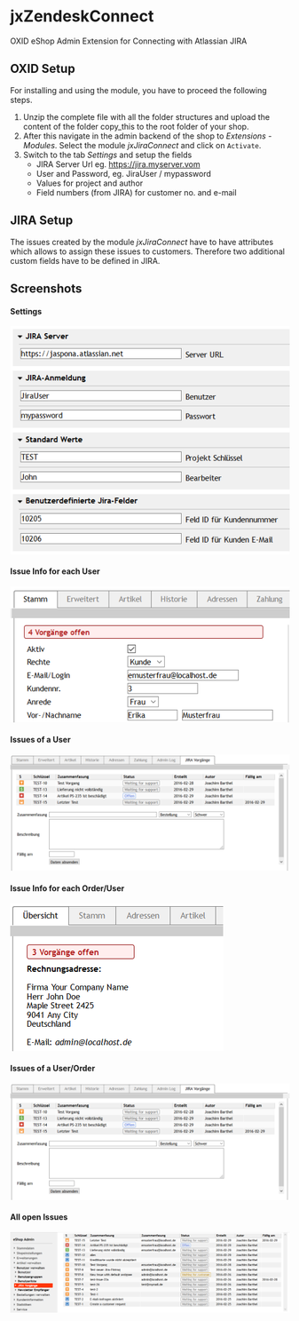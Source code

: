 # jxZendeskConnect #

OXID eShop Admin Extension for Connecting with Atlassian JIRA


## OXID Setup ##

For installing and using the module, you have to proceed the following steps.

1. Unzip the complete file with all the folder structures and upload the content of the folder copy_this to the root folder of your shop.
2. After this navigate in the admin backend of the shop to _Extensions_ - _Modules_. Select the module _jxJiraConnect_ and click on `Activate`.
4. Switch to the tab _Settings_ and setup the fields
    * JIRA Server Url eg. https://jira.myserver.vom
    * User and Password, eg. JiraUser / mypassword
    * Values for project and author
    * Field numbers (from JIRA) for customer no. and e-mail

## JIRA Setup ##

The issues created by the module _jxJiraConnect_ have to have attributes which allows to assign these issues to customers. Therefore two additional custom fields have to be defined in JIRA.

## Screenshots ##

#### Settings ####
![Object History Log](https://github.com/job963/jxJiraConnect/raw/master/docs/img/settings-de.png)

#### Issue Info for each User ####
![Full Log Report](https://github.com/job963/jxJiraConnect/raw/master/docs/img/user-main-de.png)

#### Issues of a User ####
![Full Log Report](https://github.com/job963/jxJiraConnect/raw/master/docs/img/user-jiraissues-de.png)

#### Issue Info for each Order/User ####
![Full Log Report](https://github.com/job963/jxJiraConnect/raw/master/docs/img/order-main-de.png)

#### Issues of a User/Order ####
![Full Log Report](https://github.com/job963/jxJiraConnect/raw/master/docs/img/user-jiraissues-de.png)

#### All open Issues ####
![Full Log Report](https://github.com/job963/jxJiraConnect/raw/master/docs/img/user-allissues-de.png)


